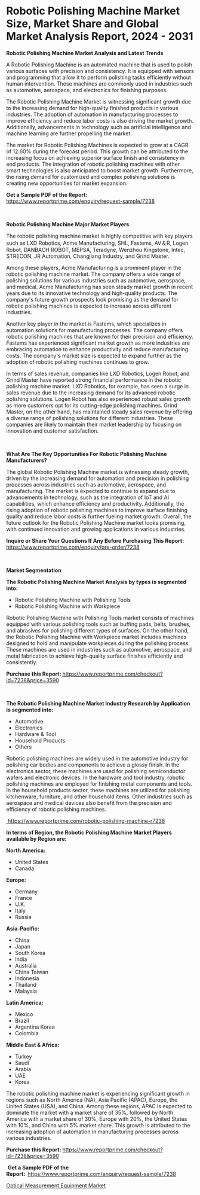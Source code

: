<p><h1>Robotic Polishing Machine Market Size, Market Share and Global Market Analysis Report, 2024 - 2031</h1></p><p><strong>Robotic Polishing Machine Market Analysis and Latest Trends</strong></p>
<p><p>A Robotic Polishing Machine is an automated machine that is used to polish various surfaces with precision and consistency. It is equipped with sensors and programming that allow it to perform polishing tasks efficiently without human intervention. These machines are commonly used in industries such as automotive, aerospace, and electronics for finishing purposes.</p><p>The Robotic Polishing Machine Market is witnessing significant growth due to the increasing demand for high-quality finished products in various industries. The adoption of automation in manufacturing processes to improve efficiency and reduce labor costs is also driving the market growth. Additionally, advancements in technology such as artificial intelligence and machine learning are further propelling the market.</p><p>The market for Robotic Polishing Machines is expected to grow at a CAGR of 12.60% during the forecast period. This growth can be attributed to the increasing focus on achieving superior surface finish and consistency in end products. The integration of robotic polishing machines with other smart technologies is also anticipated to boost market growth. Furthermore, the rising demand for customized and complex polishing solutions is creating new opportunities for market expansion.</p></p>
<p><strong>Get a Sample PDF of the Report:&nbsp;</strong> <a href="https://www.reportprime.com/enquiry/request-sample/7238">https://www.reportprime.com/enquiry/request-sample/7238</a></p>
<p>&nbsp;</p>
<p><strong>Robotic Polishing Machine Major Market Players</strong></p>
<p><p>The robotic polishing machine market is highly competitive with key players such as LXD Robotics, Acme Manufacturing, SHL, Fastems, AV＆R, Logen Robot, DANBACH ROBOT, MEPSA, Teradyne, Wenzhou Kingstone, Intec, STRECON, JR Automation, Changjiang Industry, and Grind Master.</p><p>Among these players, Acme Manufacturing is a prominent player in the robotic polishing machine market. The company offers a wide range of polishing solutions for various industries such as automotive, aerospace, and medical. Acme Manufacturing has seen steady market growth in recent years due to its innovative technology and high-quality products. The company's future growth prospects look promising as the demand for robotic polishing machines is expected to increase across different industries.</p><p>Another key player in the market is Fastems, which specializes in automation solutions for manufacturing processes. The company offers robotic polishing machines that are known for their precision and efficiency. Fastems has experienced significant market growth as more industries are embracing automation to enhance productivity and reduce manufacturing costs. The company's market size is expected to expand further as the adoption of robotic polishing machines continues to grow.</p><p>In terms of sales revenue, companies like LXD Robotics, Logen Robot, and Grind Master have reported strong financial performance in the robotic polishing machine market. LXD Robotics, for example, has seen a surge in sales revenue due to the increasing demand for its advanced robotic polishing solutions. Logen Robot has also experienced robust sales growth as more customers opt for its cutting-edge polishing machines. Grind Master, on the other hand, has maintained steady sales revenue by offering a diverse range of polishing solutions for different industries. These companies are likely to maintain their market leadership by focusing on innovation and customer satisfaction.</p></p>
<p>&nbsp;</p>
<p><strong>What Are The Key Opportunities For Robotic Polishing Machine Manufacturers?</strong></p>
<p><p>The global Robotic Polishing Machine market is witnessing steady growth, driven by the increasing demand for automation and precision in polishing processes across industries such as automotive, aerospace, and manufacturing. The market is expected to continue to expand due to advancements in technology, such as the integration of IoT and AI capabilities, which enhance efficiency and productivity. Additionally, the rising adoption of robotic polishing machines to improve surface finishing quality and reduce labor costs is further fueling market growth. Overall, the future outlook for the Robotic Polishing Machine market looks promising, with continued innovation and growing applications in various industries.</p></p>
<p><strong>Inquire or Share Your Questions If Any Before Purchasing This Report:</strong> <a href="https://www.reportprime.com/enquiry/pre-order/7238">https://www.reportprime.com/enquiry/pre-order/7238</a></p>
<p>&nbsp;</p>
<p><strong>Market Segmentation</strong></p>
<p><strong>The Robotic Polishing Machine Market Analysis by types is segmented into:</strong></p>
<p><ul><li>Robotic Polishing Machine with Polishing Tools</li><li>Robotic Polishing Machine with Workpiece</li></ul></p>
<p><p>Robotic Polishing Machine with Polishing Tools market consists of machines equipped with various polishing tools such as buffing pads, belts, brushes, and abrasives for polishing different types of surfaces. On the other hand, the Robotic Polishing Machine with Workpiece market includes machines designed to hold and manipulate workpieces during the polishing process. These machines are used in industries such as automotive, aerospace, and metal fabrication to achieve high-quality surface finishes efficiently and consistently.</p></p>
<p><strong>Purchase this Report:&nbsp;</strong><a href="https://www.reportprime.com/checkout?id=7238&price=3590">https://www.reportprime.com/checkout?id=7238&price=3590</a></p>
<p>&nbsp;</p>
<p><strong>The Robotic Polishing Machine Market Industry Research by Application is segmented into:</strong></p>
<p><ul><li>Automotive</li><li>Electronics</li><li>Hardware & Tool</li><li>Household Products</li><li>Others</li></ul></p>
<p><p>Robotic polishing machines are widely used in the automotive industry for polishing car bodies and components to achieve a glossy finish. In the electronics sector, these machines are used for polishing semiconductor wafers and electronic devices. In the hardware and tool industry, robotic polishing machines are employed for finishing metal components and tools. In the household products sector, these machines are utilized for polishing kitchenware, furniture, and other household items. Other industries such as aerospace and medical devices also benefit from the precision and efficiency of robotic polishing machines.</p></p>
<p><a href="https://www.reportprime.com/robotic-polishing-machine-r7238">&nbsp;https://www.reportprime.com/robotic-polishing-machine-r7238</a></p>
<p><strong>In terms of Region, the Robotic Polishing Machine Market Players available by Region are:</strong></p>
<p>
    <p> <strong> North America: </strong>
        <ul>
            <li>United States</li>
            <li>Canada</li>
        </ul>
        </p> 
    <p> <strong> Europe: </strong>
        <ul>
            <li>Germany</li>
            <li>France</li>
            <li>U.K.</li>
            <li>Italy</li>
            <li>Russia</li>
        </ul>
        </p> 
    <p> <strong> Asia-Pacific: </strong>
        <ul>
            <li>China</li>
            <li>Japan</li>
            <li>South Korea</li>
            <li>India</li>
            <li>Australia</li>
            <li>China Taiwan</li>
            <li>Indonesia</li>
            <li>Thailand</li>
            <li>Malaysia</li>
        </ul>
        </p> 
    <p> <strong> Latin America: </strong>
        <ul>
            <li>Mexico</li>
            <li>Brazil</li>
            <li>Argentina Korea</li>
            <li>Colombia</li>
        </ul>
        </p> 
    <p> <strong> Middle East & Africa: </strong>
        <ul>
            <li>Turkey</li>
            <li>Saudi</li>
            <li>Arabia</li>
            <li>UAE</li>
            <li>Korea</li>
        </ul>
    </p>
    </p>
<p><p>The robotic polishing machine market is experiencing significant growth in regions such as North America (NA), Asia Pacific (APAC), Europe, the United States (USA), and China. Among these regions, APAC is expected to dominate the market with a market share of 35%, followed by North America with a market share of 30%, Europe with 20%, the United States with 10%, and China with 5% market share. This growth is attributed to the increasing adoption of automation in manufacturing processes across various industries.</p></p>
<p><strong>Purchase this Report: </strong><a href="https://www.reportprime.com/checkout?id=7238&price=3590">https://www.reportprime.com/checkout?id=7238&price=3590</a></p>
<p>&nbsp;<strong>Get a Sample PDF of the Report:&nbsp;&nbsp;</strong><a href="https://www.reportprime.com/enquiry/request-sample/7238">https://www.reportprime.com/enquiry/request-sample/7238</a></p>
<p><strong></strong></p>
<p><p><a href="https://github.com/JennyferFeil2023/Market-Research-Report-List-1/blob/main/optical-measurement-equipment-market.md">Optical Measurement Equipment Market</a></p></p>